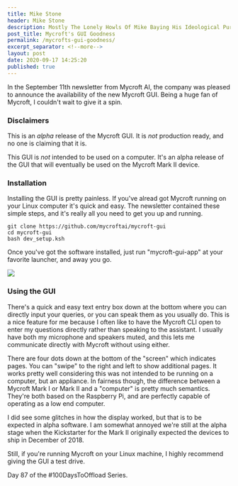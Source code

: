 ```yaml
---
title: Mike Stone
header: Mike Stone
description: Mostly The Lonely Howls Of Mike Baying His Ideological Purity At The Moon
post_title: Mycroft's GUI Goodness
permalink: /mycrofts-gui-goodness/
excerpt_separator: <!--more-->
layout: post
date: 2020-09-17 14:25:20
published: true
---
```


In the September 11th newsletter from Mycroft AI, the company was pleased to announce the availability of the new Mycroft GUI. Being a huge fan of Mycroft, I couldn't wait to give it a spin.

<!--more-->

### Disclaimers 

This is an _alpha_ release of the Mycroft GUI. It is _not_ production ready, and no one is claiming that it is.

This GUI is _not_ intended to be used on a computer. It's an alpha release of the GUI that will eventually be used on the Mycroft Mark II device.

### Installation

Installing the GUI is pretty painless. If you've alread got Mycroft running on your Linux computer it's quick and easy. The newsletter contained these simple steps, and it's really all you need to get you up and running.

```
git clone https://github.com/mycroftai/mycroft-gui
cd mycroft-gui
bash dev_setup.ksh 
```

Once you've got the software installed, just run "mycroft-gui-app" at your favorite launcher, and away you go.

![](https://i.snap.as/CJPiAvr.png)

### Using the GUI

There's a quick and easy text entry box down at the bottom where you can directly input your queries, or you can speak them as you usually do. This is a nice feature for me because I often like to have the Mycroft CLI open to enter my questions directly rather than speaking to the assistant. I usually have both my microphone and speakers muted, and this lets me communicate directly with Mycroft without using either.

There are four dots down at the bottom of the "screen" which indicates pages. You can "swipe" to the right and left to show additional pages. It works pretty well considering this was not intended to be running on a computer, but an appliance. In fairness though, the difference between a Mycroft Mark I or Mark II and a "computer" is pretty much semantics. They're both based on the Raspberry Pi, and are perfectly capable of operating as a low end computer.

I did see some glitches in how the display worked, but that is to be expected in alpha software. I am somewhat annoyed we're still at the alpha stage when the Kickstarter for the Mark II originally expected the devices to ship in December of 2018.

Still, if you're running Mycroft on your Linux machine, I highly recommend giving the GUI a test drive.  

Day 87 of the #100DaysToOffload Series.